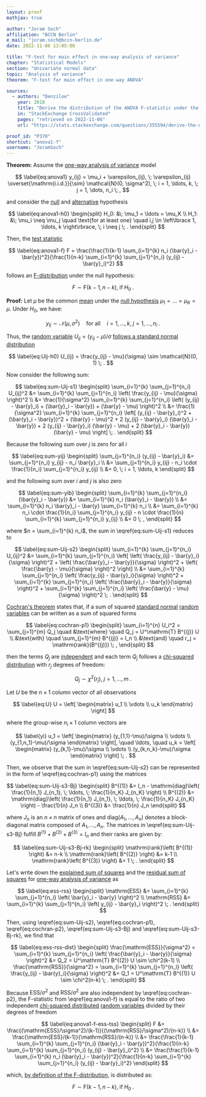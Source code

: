 ```yaml
---
layout: proof
mathjax: true

author: "Joram Soch"
affiliation: "BCCN Berlin"
e_mail: "joram.soch@bccn-berlin.de"
date: 2022-11-06 13:05:00

title: "F-test for main effect in one-way analysis of variance"
chapter: "Statistical Models"
section: "Univariate normal data"
topic: "Analysis of variance"
theorem: "F-test for main effect in one-way ANOVA"

sources:
  - authors: "Denziloe"
    year: 2018
    title: "Derive the distribution of the ANOVA F-statistic under the alternative hypothesis"
    in: "StackExchange CrossValidated"
    pages: "retrieved on 2022-11-06"
    url: "https://stats.stackexchange.com/questions/355594/derive-the-distribution-of-the-anova-f-statistic-under-the-alternative-hypothesi"

proof_id: "P370"
shortcut: "anova1-f"
username: "JoramSoch"
---
```



**Theorem:** Assume the [one-way analysis of variance](/D/anova1) model

$$ \label{eq:anova1}
y_{ij} = \mu_i + \varepsilon_{ij}, \; \varepsilon_{ij} \overset{\mathrm{i.i.d.}}{\sim} \mathcal{N}(0, \sigma^2), \; i = 1, \ldots, k, \; j = 1, \dots, n_i \; ,
$$

and consider the [null](/D/h0) and [alternative](/D/h1) hypothesis

$$ \label{eq:anova1-h0}
\begin{split}
H_0: &\; \mu_1 = \ldots = \mu_K \\
H_1: &\; \mu_i \neq \mu_j \quad \text{for at least one} \quad i,j \in \left\lbrace 1, \ldots, k \right\rbrace, \; i \neq j \; .
\end{split}
$$

Then, the [test statistic](/D/tstat)

$$ \label{eq:anova1-f}
F = \frac{\frac{1}{k-1} \sum_{i=1}^{k} n_i (\bar{y}_i - \bar{y})^2}{\frac{1}{n-k} \sum_{i=1}^{k} \sum_{j=1}^{n_i} (y_{ij} - \bar{y}_i)^2}
$$

follows an [F-distribution](/D/f) under the null hypothesis:

$$ \label{eq:anova1-f-h0}
F \sim \mathrm{F}(k-1, n-k), \; \text{if} \; H_0 \; .
$$


**Proof:** Let $\mu$ be the common [mean](/D/mean) under the [null hypothesis](/D/h0) $\mu_1 = \ldots = \mu_K = \mu$. Under $H_0$, we have:

$$ \label{eq:yij-h0}
y_{ij} \sim \mathcal{N}(\mu, \sigma^2) \quad \text{for all} \quad i = 1, \ldots, k, \; j = 1, \ldots, n_i \; .
$$

Thus, the [random variable](/D/rvar) $U_{ij} = (y_{ij} - \mu)/\sigma$ [follows a standard normal distribution](/P/norm-snorm)

$$ \label{eq:Uij-h0}
U_{ij} = \frac{y_{ij} - \mu}{\sigma} \sim \mathcal{N}(0, 1) \; .
$$

Now consider the following sum:

$$ \label{eq:sum-Uij-s1}
\begin{split}
\sum_{i=1}^{k} \sum_{j=1}^{n_i} U_{ij}^2 &= \sum_{i=1}^{k} \sum_{j=1}^{n_i} \left( \frac{y_{ij} - \mu}{\sigma} \right)^2 \\
&= \frac{1}{\sigma^2} \sum_{i=1}^{k} \sum_{j=1}^{n_i} \left( (y_{ij} - \bar{y}_i) + (\bar{y}_i - \bar{y}) + (\bar{y} - \mu) \right)^2 \\
&= \frac{1}{\sigma^2} \sum_{i=1}^{k} \sum_{j=1}^{n_i} \left[ (y_{ij} - \bar{y}_i)^2 + (\bar{y}_i - \bar{y})^2 + (\bar{y} - \mu)^2 + 2 (y_{ij} - \bar{y}_i) (\bar{y}_i - \bar{y}) + 2 (y_{ij} - \bar{y}_i) (\bar{y} - \mu) + 2 (\bar{y}_i - \bar{y}) (\bar{y} - \mu) \right] \; .
\end{split}
$$

Because the following sum over $j$ is zero for all $i$

$$ \label{eq:sum-yij}
\begin{split}
\sum_{j=1}^{n_i} (y_{ij} - \bar{y}_i) &= \sum_{j=1}^{n_i} y_{ij} - n_i \bar{y}_i \\
&= \sum_{j=1}^{n_i} y_{ij}  - n_i \cdot \frac{1}{n_i} \sum_{j=1}^{n_i} y_{ij} \\
&= 0, \; i = 1, \ldots, k
\end{split}
$$

and the following sum over $i$ and $j$ is also zero

$$ \label{eq:sum-yib}
\begin{split}
\sum_{i=1}^{k} \sum_{j=1}^{n_i} (\bar{y}_i - \bar{y}) &= \sum_{i=1}^{k} n_i (\bar{y}_i - \bar{y}) \\
&= \sum_{i=1}^{k} n_i \bar{y}_i - \bar{y} \sum_{i=1}^{k} n_i \\
&= \sum_{i=1}^{k} n_i \cdot \frac{1}{n_i} \sum_{j=1}^{n_i} y_{ij} - n \cdot \frac{1}{n} \sum_{i=1}^{k} \sum_{j=1}^{n_i} y_{ij} \\
&= 0 \; ,
\end{split}
$$

where $n = \sum_{i=1}^{k} n_i$, the sum in \eqref{eq:sum-Uij-s1} reduces to

$$ \label{eq:sum-Uij-s2}
\begin{split}
\sum_{i=1}^{k} \sum_{j=1}^{n_i} U_{ij}^2 &= \sum_{i=1}^{k} \sum_{j=1}^{n_i} \left[ \left( \frac{y_{ij} - \bar{y}_i}{\sigma} \right)^2 + \left( \frac{\bar{y}_i - \bar{y}}{\sigma} \right)^2 + \left( \frac{\bar{y} - \mu}{\sigma} \right)^2 \right] \\
&= \sum_{i=1}^{k} \sum_{j=1}^{n_i} \left( \frac{y_{ij} - \bar{y}_i}{\sigma} \right)^2 + \sum_{i=1}^{k} \sum_{j=1}^{n_i} \left( \frac{\bar{y}_i - \bar{y}}{\sigma} \right)^2 + \sum_{i=1}^{k} \sum_{j=1}^{n_i} \left( \frac{\bar{y} - \mu}{\sigma} \right)^2 \; .
\end{split}
$$

[Cochran's theorem](/P/snorm-cochran) states that, if a sum of squared [standard normal](/D/snorm) [random variables](/D/rvar) can be written as a sum of squared forms

$$ \label{eq:cochran-p1}
\begin{split}
\sum_{i=1}^{n} U_i^2 = \sum_{j=1}^{m} Q_j \quad &\text{where} \quad Q_j = U^\mathrm{T} B^{(j)} U \\
&\text{with} \quad \sum_{j=1}^{m} B^{(j)} = I_n \\
&\text{and} \quad r_j = \mathrm{rank}(B^{(j)}) \; ,
\end{split}
$$

then the terms $Q_j$ are [independent](/D/ind) and each term $Q_j$ follows a [chi-squared distribution](/D/chi2) with $r_j$ degrees of freedom:

$$ \label{eq:cochran-p2}
Q_j \sim \chi^2(r_j), \; j = 1, \ldots, m \; .
$$

Let $U$ be the $n \times 1$ column vector of all observations

$$ \label{eq:U}
U = \left[ \begin{matrix} u_1 \\ \vdots \\ u_k \end{matrix} \right]
$$

where the group-wise $n_i \times 1$ column vectors are

$$ \label{yi}
u_1 = \left[ \begin{matrix} (y_{1,1}-\mu)/\sigma \\ \vdots \\ (y_{1,n_1}-\mu)/\sigma \end{matrix} \right], \quad \ldots, \quad u_k = \left[ \begin{matrix} (y_{k,1}-\mu)/\sigma \\ \vdots \\ (y_{k,n_k}-\mu)/\sigma \end{matrix} \right] \; .
$$

Then, we observe that the sum in \eqref{eq:sum-Uij-s2} can be represented in the form of \eqref{eq:cochran-p1} using the matrices

$$ \label{eq:sum-Uij-s3-Bj}
\begin{split}
B^{(1)} &= I_n - \mathrm{diag}\left( \frac{1}{n_1} J_{n_1}, \; \ldots, \; \frac{1}{n_K} J_{n_K} \right) \\
B^{(2)} &= \mathrm{diag}\left( \frac{1}{n_1} J_{n_1}, \; \ldots, \; \frac{1}{n_K} J_{n_K} \right) - \frac{1}{n} J_n \\
B^{(3)} &= \frac{1}{n} J_n
\end{split}
$$

where $J_n$ is an $n \times n$ matrix of ones and $\mathrm{diag}\left( A_1, \ldots, A_n \right)$ denotes a block-diagonal matrix composed of $A_1, \ldots, A_n$. The matrices in \eqref{eq:sum-Uij-s3-Bj} fulfill $B^{(1)} + B^{(2)} + B^{(3)} = I_n$ and their ranks are given by:

$$ \label{eq:sum-Uij-s3-Bj-rk}
\begin{split}
\mathrm{rank}\left( B^{(1)} \right) &= n-k \\
\mathrm{rank}\left( B^{(2)} \right) &= k-1 \\
\mathrm{rank}\left( B^{(3)} \right) &= 1 \; .
\end{split}
$$

Let's write down the [explained sum of squares](/D/ess) and the [residual sum of squares](/D/rss) for [one-way analysis of variance](/D/anova1) as

$$ \label{eq:ess-rss}
\begin{split}
\mathrm{ESS} &= \sum_{i=1}^{k} \sum_{j=1}^{n_i} \left( \bar{y}_i - \bar{y} \right)^2 \\
\mathrm{RSS} &= \sum_{i=1}^{k} \sum_{j=1}^{n_i} \left( y_{ij} - \bar{y}_i \right)^2 \; .
\end{split}
$$

Then, using \eqref{eq:sum-Uij-s2}, \eqref{eq:cochran-p1}, \eqref{eq:cochran-p2}, \eqref{eq:sum-Uij-s3-Bj} and \eqref{eq:sum-Uij-s3-Bj-rk}, we find that

$$ \label{eq:ess-rss-dist}
\begin{split}
\frac{\mathrm{ESS}}{\sigma^2} = \sum_{i=1}^{k} \sum_{j=1}^{n_i} \left( \frac{\bar{y}_i - \bar{y}}{\sigma} \right)^2 &= Q_2 = U^\mathrm{T} B^{(2)} U \sim \chi^2(k-1) \\
\frac{\mathrm{RSS}}{\sigma^2} = \sum_{i=1}^{k} \sum_{j=1}^{n_i} \left( \frac{y_{ij} - \bar{y}_i}{\sigma} \right)^2 &= Q_1 = U^\mathrm{T} B^{(1)} U \sim \chi^2(n-k) \; .
\end{split}
$$

Because $\mathrm{ESS}/\sigma^2$ and $\mathrm{RSS}/\sigma^2$ are also independent by \eqref{eq:cochran-p2}, the F-statistic from \eqref{eq:anova1-f} is equal to the ratio of two independent [chi-squared distributed](/D/chi2) [random variables](/D/rvar) divided by their degrees of freedom

$$ \label{eq:anova1-f-ess-tss}
\begin{split}
F &= \frac{(\mathrm{ESS}/\sigma^2)/(k-1)}{(\mathrm{RSS}/\sigma^2)/(n-k)} \\
&= \frac{\mathrm{ESS}/(k-1)}{\mathrm{RSS}/(n-k)} \\
&= \frac{\frac{1}{k-1} \sum_{i=1}^{k} \sum_{j=1}^{n_i} (\bar{y}_i - \bar{y})^2}{\frac{1}{n-k} \sum_{i=1}^{k} \sum_{j=1}^{n_i} (y_{ij} - \bar{y}_i)^2} \\
&= \frac{\frac{1}{k-1} \sum_{i=1}^{k} n_i (\bar{y}_i - \bar{y})^2}{\frac{1}{n-k} \sum_{i=1}^{k} \sum_{j=1}^{n_i} (y_{ij} - \bar{y}_i)^2}
\end{split}
$$

which, [by definition of the F-distribution](/D/f), is distributed as:

$$ \label{eq:anova1-f-qed}
F \sim \mathrm{F}(k-1, n-k), \; \text{if} \; H_0 \; .
$$
